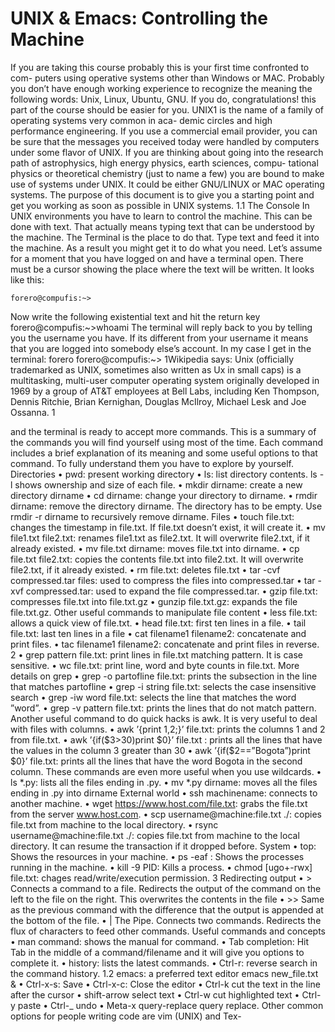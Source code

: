 #  UNIX & Emacs: Controlling the Machine

If you are taking this course probably this is your first time confronted to com- puters using operative systems other than Windows or MAC. Probably you don’t have enough working experience to recognize the meaning the following words: Unix, Linux, Ubuntu, GNU. If you do, congratulations! this part of the course should be easier for you.
UNIX1 is the name of a family of operating systems very common in aca- demic circles and high performance engineering. If you use a commercial email provider, you can be sure that the messages you received today were handled by computers under some flavor of UNIX. If you are thinking about going into the research path of astrophysics, high energy physics, earth sciences, compu- tational physics or theoretical chemistry (just to name a few) you are bound to make use of systems under UNIX. It could be either GNU/LINUX or MAC operating systems.
The purpose of this document is to give you a starting point and get you working as soon as possible in UNIX systems.
1.1 The Console
In UNIX environments you have to learn to control the machine. This can be done with text. That actually means typing text that can be understood by the machine.
The Terminal is the place to do that. Type text and feed it into the machine. As a result you might get it to do what you need.
Let’s assume for a moment that you have logged on and have a terminal open. There must be a cursor showing the place where the text will be written. It looks like this:

```
forero@compufis:~>
```

Now write the following existential text and hit the return key
forero@compufis:~>whoami
The terminal will reply back to you by telling you the username you have. If its different from your username it means that you are logged into somebody else’s account. In my case I get in the terminal:
forero
forero@compufis:~>
1Wikipedia says: Unix (officially trademarked as UNIX, sometimes also written as Ux in small caps) is a multitasking, multi-user computer operating system originally developed in 1969 by a group of AT&T employees at Bell Labs, including Ken Thompson, Dennis Ritchie, Brian Kernighan, Douglas McIlroy, Michael Lesk and Joe Ossanna.
1
 
and the terminal is ready to accept more commands.
This is a summary of the commands you will find yourself using most of
the time. Each command includes a brief explanation of its meaning and some useful options to that command. To fully understand them you have to explore by yourself.
Directories
• pwd: present working directory
• ls: list directory contents. ls -l shows ownership and size of each file.
• mkdir dirname: create a new directory dirname
• cd dirname: change your directory to dirname.
• rmdir dirname: remove the directory dirname. The directory has to be empty. Use rmdir -r dirname to recursively remove dirname.
Files
• touch file.txt: changes the timestamp in file.txt. If file.txt doesn’t exist, it will create it.
• mv file1.txt file2.txt: renames file1.txt as file2.txt. It will overwrite file2.txt, if it already existed.
• mv file.txt dirname: moves file.txt into dirname.
• cp file.txt file2.txt: copies the contents file.txt into file2.txt.
It will overwrite file2.txt, if it already existed.
• rm file.txt: deletes file.txt
• tar -cvf compressed.tar files: used to compress the files into compressed.tar
• tar -xvf compressed.tar: used to expand the file compressed.tar.
• gzip file.txt: compresses file.txt into file.txt.gz
• gunzip file.txt.gz: expands the file file.txt.gz.
Other useful commands to manipulate file content
• less file.txt: allows a quick view of file.txt.
• head file.txt: first ten lines in a file.
• tail file.txt: last ten lines in a file
• cat filename1 filename2: concatenate and print files.
• tac filename1 filename2: concatenate and print files in reverse.
2
• grep pattern file.txt: print lines in file.txt matching pattern. It is case sensitive.
• wc file.txt: print line, word and byte counts in file.txt.
More details on grep
• grep -o partofline file.txt: prints the subsection in the line that matches partofline
• grep -i string file.txt: selects the case insensitive search
• grep -iw word file.txt: selects the line that matches the word ”word”.
• grep -v pattern file.txt: prints the lines that do not match pattern.
Another useful command to do quick hacks is awk. It is very useful to deal with files with columns.
• awk ’{print $1,$2;}’ file.txt: prints the columns 1 and 2 from file.txt.
• awk ’{if($3>30)print $0}’ file.txt : prints all the lines that have
the values in the column 3 greater than 30
• awk ’{if($2==”Bogota”)print $0}’ file.txt: prints all the lines that
have the word Bogota in the second column.
These commands are even more useful when you use wildcards.
• ls *.py: lists all the files ending in .py.
• mv *.py dirname: moves all the files ending in .py into dirname
External world
• ssh machinename: connects to another machine.
• wget https://www.host.com/file.txt: grabs the file.txt from the
server www.host.com.
• scp username@machine:file.txt ./: copies file.txt from machine to
the local directory.
• rsync username@machine:file.txt ./: copies file.txt from machine to the local directory. It can resume the transaction if it dropped before.
System
• top: Shows the resources in your machine.
• ps -eaf : Shows the processes running in the machine.
• kill -9 PID: Kills a process.
• chmod [ugo+-rwx] file.txt: chages read/write/execution permission.
3
Redirecting output
• > Connects a command to a file. Redirects the output of the command on the left to the file on the right. This overwrites the contents in the file
• >> Same as the previous command with the difference that the output is appended at the bottom of the file.
• | The Pipe. Connects two commands. Redirects the flux of characters to feed other commands.
Useful commands and concepts
• man command: shows the manual for command.
• Tab completion: Hit Tab in the middle of a command/filename and it will
give you options to complete it.
• history: lists the latest commands.
• Ctrl-r: reverse search in the command history.
1.2 emacs: a preferred text editor
emacs new_file.txt & • Ctrl-x-s: Save
• Ctrl-x-c: Close the editor
• Ctrl-k cut the text in the line after the cursor • shift-arrow select text
• Ctrl-w cut highlighted text
• Ctrl-y paste
• Ctrl-_ undo
• Meta-x query-replace query replace.
Other common options for people writing code are vim (UNIX) and Tex-